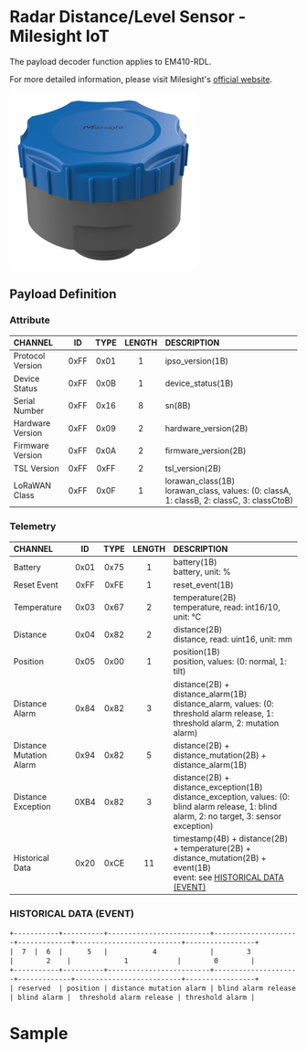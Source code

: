 # Radar Distance/Level Sensor - Milesight IoT

The payload decoder function applies to EM410-RDL.

For more detailed information, please visit Milesight's [official website](https://www.milesight-iot.com).

![EM410-RDL](EM410-RDL.png)

## Payload Definition

### Attribute

| CHANNEL          |  ID  | TYPE | LENGTH | DESCRIPTION                                                                                   |
| :--------------- | :--: | :--: | :----: | :-------------------------------------------------------------------------------------------- |
| Protocol Version | 0xFF | 0x01 |   1    | ipso_version(1B)                                                                              |
| Device Status    | 0xFF | 0x0B |   1    | device_status(1B)                                                                             |
| Serial Number    | 0xFF | 0x16 |   8    | sn(8B)                                                                                        |
| Hardware Version | 0xFF | 0x09 |   2    | hardware_version(2B)                                                                          |
| Firmware Version | 0xFF | 0x0A |   2    | firmware_version(2B)                                                                          |
| TSL Version      | 0xFF | 0xFF |   2    | tsl_version(2B)                                                                               |
| LoRaWAN Class    | 0xFF | 0x0F |   1    | lorawan_class(1B)<br />lorawan_class, values: (0: classA, 1: classB, 2: classC, 3: classCtoB) |

### Telemetry

| CHANNEL                 |  ID  | TYPE | LENGTH | DESCRIPTION                                                                                                                                          |
| :---------------------- | :--: | :--: | :----: | :--------------------------------------------------------------------------------------------------------------------------------------------------- |
| Battery                 | 0x01 | 0x75 |   1    | battery(1B)<br />battery, unit: %                                                                                                                    |
| Reset Event             | 0xFF | 0xFE |   1    | reset_event(1B)                                                                                                                                      |
| Temperature             | 0x03 | 0x67 |   2    | temperature(2B)<br />temperature, read: int16/10, unit: ℃                                                                                            |
| Distance                | 0x04 | 0x82 |   2    | distance(2B)<br />distance, read: uint16, unit: mm                                                                                                   |
| Position                | 0x05 | 0x00 |   1    | position(1B)<br />position, values: (0: normal, 1: tilt)                                                                                             |
| Distance Alarm          | 0x84 | 0x82 |   3    | distance(2B) + distance_alarm(1B)<br />distance_alarm, values: (0: threshold alarm release, 1: threshold alarm, 2: mutation alarm)                   |
| Distance Mutation Alarm | 0x94 | 0x82 |   5    | distance(2B) + distance_mutation(2B) + distance_alarm(1B)                                                                                            |
| Distance Exception      | 0XB4 | 0x82 |   3    | distance(2B) + distance_exception(1B)<br />distance_exception, values: (0: blind alarm release, 1: blind alarm, 2: no target, 3: sensor exception)   |
| Historical Data         | 0x20 | 0xCE |   11   | timestamp(4B) + distance(2B) + temperature(2B) + distance_mutation(2B) + event(1B)<br />event: see [HISTORICAL DATA (EVENT)](#historical-data-event) |

### HISTORICAL DATA (EVENT)

```
+-----------+----------+-------------------------+---------------------+-------------+--------------------------+-----------------+
|  7  |  6  |      5   |           4             |        3            |        2    |             1            |        0        |
+-----------+----------+-------------------------+---------------------+-------------+--------------------------+-----------------+
| reserved  | position | distance mutation alarm | blind alarm release | blind alarm |  threshold alarm release | threshold alarm |
```

# Sample

```json

```

